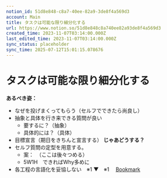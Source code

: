 ```yaml
---
notion_id: 51d8e848-c8a7-40ee-82a9-3de8f4a569d3
account: Main
title: タスクは可能な限り細分化する
url: https://www.notion.so/51d8e848c8a740ee82a93de8f4a569d3
created_time: 2023-11-07T03:14:00.000Z
last_edited_time: 2023-11-07T03:14:00.000Z
sync_status: placeholder
sync_time: 2025-07-12T15:01:15.078676
---
```

# タスクは可能な限り細分化する

**あるべき姿：**
- なぜを投げまくってもらう（セルフでできたら尚良し）
- 抽象と具体を行き来できる質問が良い
  - 要するに？（抽象）
  - 具体的には？（具体）
- 目標宣言（期日をきちんと宣言する）
**じゃあどうする？**
- セルフ質問の定型を用意する。
  - 案：　（ここは後々つめる）
  - 5W1H　できればWhy多めに
- 各工程の言語化を妥協しない　※1
▼　※1　
[Bookmark](https://vt.tiktok.com/ZSNMFWgUY/)